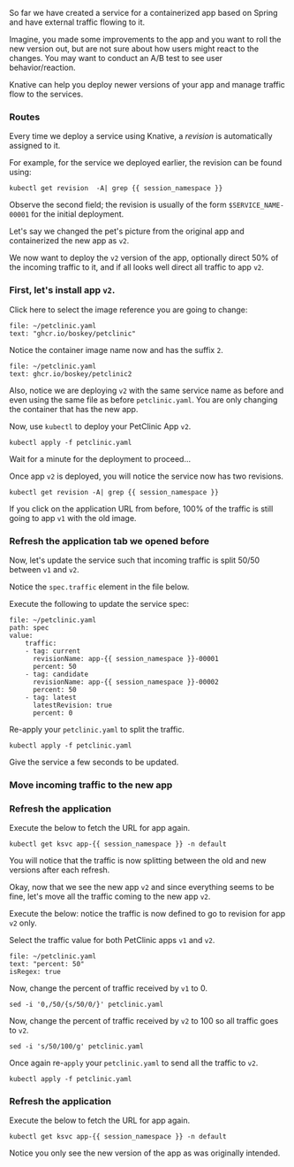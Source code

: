 So far we have created a service for a containerized app based on Spring and have external traffic flowing to it. 

Imagine, you made some improvements to the app and you want to roll the new version out, but are not sure about how users might react to the changes. You may want to conduct an A/B test to see user behavior/reaction.

Knative can help you deploy newer versions of your app and manage traffic flow to the services.

### Routes
Every time we deploy a service using Knative, a _revision_ is automatically assigned to it. 

For example, for the service we deployed earlier, the revision can be found using:
```execute
kubectl get revision  -A| grep {{ session_namespace }}
```

Observe the second field; the revision is usually of the form `$SERVICE_NAME-00001` for the initial deployment.

Let's say we changed the pet's picture from the original app and containerized the new app as `v2`.

We now want to deploy the `v2` version of the app, optionally direct 50% of the incoming traffic to it, and if all looks well direct all traffic to app `v2`.

### First, let's install app `v2`.  

Click here to select the image reference you are going to change:
```editor:select-matching-text
file: ~/petclinic.yaml
text: "ghcr.io/boskey/petclinic"
```

Notice the container image name now and has the suffix `2`.
```editor:replace-text-selection
file: ~/petclinic.yaml
text: ghcr.io/boskey/petclinic2
```

Also, notice we are deploying `v2` with the same service name as before and even using the same file as before `petclinic.yaml`. You are only changing the container that has the new app.

Now, use `kubectl` to deploy your PetClinic App `v2`.
```execute-1
kubectl apply -f petclinic.yaml
```

Wait for a minute for the deployment to proceed...

Once app `v2` is deployed, you will notice the service now has two revisions.
```execute
kubectl get revision -A| grep {{ session_namespace }}
```

If you click on the application URL from before, 100% of the traffic is still going to app `v1` with the old image.

### Refresh the application tab we opened before

Now, let's update the service such that incoming traffic is split 50/50 between `v1` and `v2`.

Notice the `spec.traffic` element in the file below.

Execute the following to update the service spec: 
```editor:insert-value-into-yaml
file: ~/petclinic.yaml
path: spec
value:
    traffic:
    - tag: current
      revisionName: app-{{ session_namespace }}-00001 
      percent: 50
    - tag: candidate
      revisionName: app-{{ session_namespace }}-00002
      percent: 50
    - tag: latest
      latestRevision: true
      percent: 0   
```

Re-apply your `petclinic.yaml` to split the traffic.
```execute-1
kubectl apply -f petclinic.yaml
```

Give the service a few seconds to be updated.

### Move incoming traffic to the new app

### Refresh the application 

Execute the below to fetch the URL for app again.
```execute
kubectl get ksvc app-{{ session_namespace }} -n default
```
You will notice that the traffic is now splitting between the old and new versions after each refresh.

Okay, now that we see the new app `v2` and since everything seems to be fine, let's move all the traffic coming to the new app `v2`.

Execute the below: notice the traffic is now defined to go to revision for app `v2` only.

Select the traffic value for both PetClinic apps `v1` and `v2`.
```editor:select-matching-text
file: ~/petclinic.yaml
text: "percent: 50"
isRegex: true
```

Now, change the percent of traffic received by `v1` to 0.
```execute-1
sed -i '0,/50/{s/50/0/}' petclinic.yaml
```

Now, change the percent of traffic received by `v2` to 100 so all traffic goes to `v2`.
```execute-1
sed -i 's/50/100/g' petclinic.yaml
```

Once again re-`apply` your `petclinic.yaml` to send all the traffic to `v2`.
```execute-1
kubectl apply -f petclinic.yaml
```

### Refresh the application 

Execute the below to fetch the URL for app again.
```execute
kubectl get ksvc app-{{ session_namespace }} -n default
```

Notice you only see the new version of the app as was originally intended.